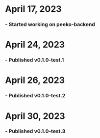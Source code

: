 # April 17, 2023

### - Started working on peeko-backend

# April 24, 2023

### - Published v0.1.0-test.1

# April 26, 2023

### - Published v0.1.0-test.2

# April 30, 2023

### - Published v0.1.0-test.3
